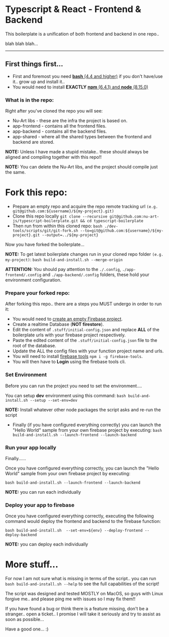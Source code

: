 # Typescript & React - Frontend & Backend

This boilerplate is a unification of both frontend and backend in one repo.. 

blah blah blah...

---

## First things first...

 * First and foremost you need [**bash** (4.4 and higher)](https://www.google.com/search?q=how+to+install+bash) if you don't have/use it..  grow up and install it..
 * You would need to install **EXACTLY** [**npm** (6.4.1) and **node** (8.15.0)](https://www.google.com/search?q=how+to+install+node+and+npm)

### What is in the repo:
 
 Right after you've cloned the repo you will see:
  * Nu-Art libs - these are the infra the project is based on.
  * app-frontend - contains all the frontend files.
  * app-backend - contains all the backend files.
  * app-shared - where all the shared types between the frontend and backend are stored.
  
 **NOTE:** Unless I have made a stupid mistake.. these should always be aligned and compiling together with this repo!!
 
 **NOTE:** You can delete the Nu-Art libs, and the project should compile just the same.
 
# Fork this repo: 
 * Prepare an empty repo and acquire the repo remote tracking url `(e.g. git@github.com:${username}/${my-project}.git)`
 * Clone this repo locally `git clone --recursive git@github.com:nu-art-js/typescript-boilerplate.git && cd typescript-boilerplate`
 * Then run from within this cloned repo: `bash ./dev-tools/scripts/git/git-fork.sh --to=git@github.com:${username}/${my-project}.git --output=../${my-project}`
 
Now you have forked the boilerplate...

**NOTE:** To get latest boilerplate changes run in your cloned repo folder `(e.g. my-project)`: `bash build-and-install.sh --merge-origin`

**ATTENTION:** You should pay attention to the `./.config`, `./app-frontend/.config` and `./app-backend/.config` folders, these hold your environment configuration.

### Prepare your forked repo: 
After forking this repo.. there are a steps you MUST undergo in order to run it:

  * You would need to [create an empty Firebase project](https://console.firebase.google.com/).
  * Create a realtime Database (**NOT firestore**).
  * Edit the content of `.stuff/initial-config.json` and replace **ALL** of the boilerplate urls with your firebase project respectively.
  * Paste the edited content of the `.stuff/initial-config.json` file to the root of the database.
  * Update the ALL the config files with your function project name and urls.
  * You will need to install [firebase tools](https://firebase.google.com/docs/cli) `npm i -g firebase-tools`.
  * You will then have to **Login** using the firebase tools cli.
  
### Set Environment
 Before you can run the project you need to set the environment....
 
 You can setup **dev** environment using this command: `bash build-and-install.sh --setup --set-env=dev` 
 
**NOTE:** Install whatever other node packages the script asks and re-run the script
 
  * Finally (if you have configured everything correctly) you can launch the "Hello World" sample from your own firebase project by executing: `bash build-and-install.sh --launch-frontend --launch-backend`


### Run your app locally
 Finally......
  
 Once you have configured everything correctly, you can launch the "Hello World" sample from your own firebase project by executing: 
 
 `bash build-and-install.sh --launch-frontend --launch-backend`

**NOTE:** you can run each individually


### Deploy your app to firebase

 Once you have configured everything correctly, executing the following command would deploy the frontend and backend to the firebase function: 

`bash build-and-install.sh  --set-env=${env} --deploy-frontend --deploy-backend`

**NOTE:** you can deploy each individually


# More stuff...

For now I am not sure what is missing in terms of the script.. you can run `bash build-and-install.sh --help` to see the full 
capabilities of the script!

The script was designed and tested MOSTLY on MacOS, so guys with Linux forgive me.. and please ping me with issues so I may fix them!!

If you have found a bug or think there is a feature missing, don't be a stranger.. open a ticket.. 
I promise I will take it seriously and try to assist as soon as possible...

Have a good one... :)